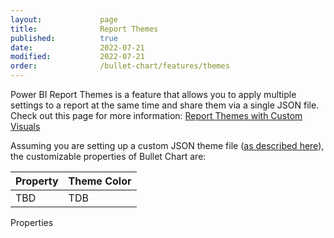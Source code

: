 ```yaml
---
layout:             page
title:              Report Themes
published:          true
date:               2022-07-21
modified:           2022-07-21
order:              /bullet-chart/features/themes
---
```


Power BI Report Themes is a feature that allows you to apply multiple settings to a report at the same time and share them via a single JSON file. Check out this page for more information: [Report Themes with Custom Visuals](../../features/themes.md)

Assuming you are setting up a custom JSON theme file ([as described here](https://docs.microsoft.com/en-us/power-bi/create-reports/desktop-report-themes#setting-theme-colors)), the customizable properties of Bullet Chart are:

| Property | Theme Color |
| -------- | ----------- |
| TBD      | TDB |

<todo>Properties</todo>